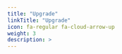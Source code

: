 ```yaml
---
title: "Upgrade"
linkTitle: "Upgrade"
icon: fa-regular fa-cloud-arrow-up
weight: 3
description: >
---
```

